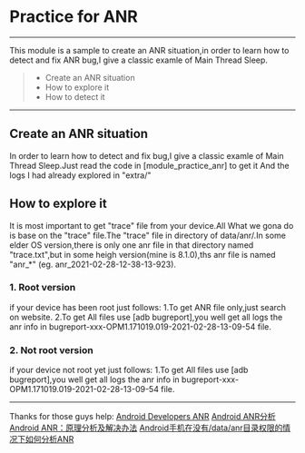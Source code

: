 # Practice for ANR

------

This module is a sample to create an ANR situation,in order to learn how to detect and fix ANR bug,I give a classic examle of Main Thread Sleep.


> * Create an ANR situation
> * How to explore it
> * How to detect it


------

## Create an ANR situation

In order to learn how to detect and fix bug,I give a classic examle of Main Thread Sleep.Just read the code in [module_practice_anr] to get it And the logs I had already explored in  "extra/"

## How to explore it

It is most important to get "trace" file from your device.All What we gona do is base on the "trace" file.The "trace" file in directory of data/anr/.In some elder OS version,there is only one anr file in that directory named "trace.txt",but in some heigh version(mine is 8.1.0),ths anr file is named "anr_*" (eg. anr_2021-02-28-12-38-13-923).

### 1. Root version

if your device has been root just follows:
1.To get ANR file only,just search on website.
2.To get All files use [adb bugreport],you well get all logs the anr info in bugreport-xxx-OPM1.171019.019-2021-02-28-13-09-54 file.

### 2. Not root version
if your device not root yet just follows:
1.To get All files use [adb bugreport],you well get all logs the anr info in bugreport-xxx-OPM1.171019.019-2021-02-28-13-09-54 file.

------

Thanks for those guys help:
[Android Developers ANR](https://developer.android.com/topic/performance/vitals/anr?hl=zh-cn)
[Android ANR分析](https://blog.csdn.net/yxz329130952/article/details/50087731)
[Android ANR：原理分析及解决办法](https://www.jianshu.com/p/388166988cef)
[Android手机在没有/data/anr目录权限的情况下如何分析ANR](https://blog.csdn.net/xjz696/article/details/97958441)

